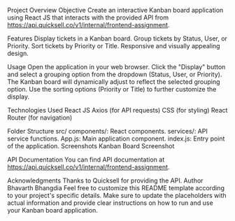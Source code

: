 Project Overview
Objective
Create an interactive Kanban board application using React JS that interacts with the provided API from https://api.quicksell.co/v1/internal/frontend-assignment.

Features
Display tickets in a Kanban board.
Group tickets by Status, User, or Priority.
Sort tickets by Priority or Title.
Responsive and visually appealing design.

Usage
Open the application in your web browser.
Click the "Display" button and select a grouping option from the dropdown (Status, User, or Priority).
The Kanban board will dynamically adjust to reflect the selected grouping option.
Use the sorting options (Priority or Title) to further customize the display.


Technologies Used
React JS
Axios (for API requests)
CSS (for styling)
React Router (for navigation)


Folder Structure
src/
components/: React components.
services/: API service functions.
App.js: Main application component.
index.js: Entry point of the application.
Screenshots
Kanban Board Screenshot

API Documentation
You can find API documentation at https://api.quicksell.co/v1/internal/frontend-assignment.

Acknowledgments
Thanks to Quicksell for providing the API.
Author
Bhavarth Bhangdia
Feel free to customize this README template according to your project's specific details. Make sure to update the placeholders with actual information and provide clear instructions on how to run and use your Kanban board application.